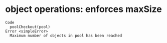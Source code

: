 # object operations: enforces maxSize

    Code
      poolCheckout(pool)
    Error <simpleError>
      Maximum number of objects in pool has been reached

